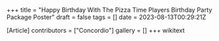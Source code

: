+++
title = "Happy Birthday With The Pizza Time Players Birthday Party Package Poster"
draft = false
tags = []
date = 2023-08-13T00:29:21Z

[Article]
contributors = ["Concordio"]
gallery = []
+++
wikitext